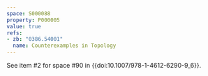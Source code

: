 ```yaml
---
space: S000088
property: P000005
value: true
refs:
- zb: "0386.54001"
  name: Counterexamples in Topology
---
```


See item #2 for space #90 in {{doi:10.1007/978-1-4612-6290-9_6}}.
